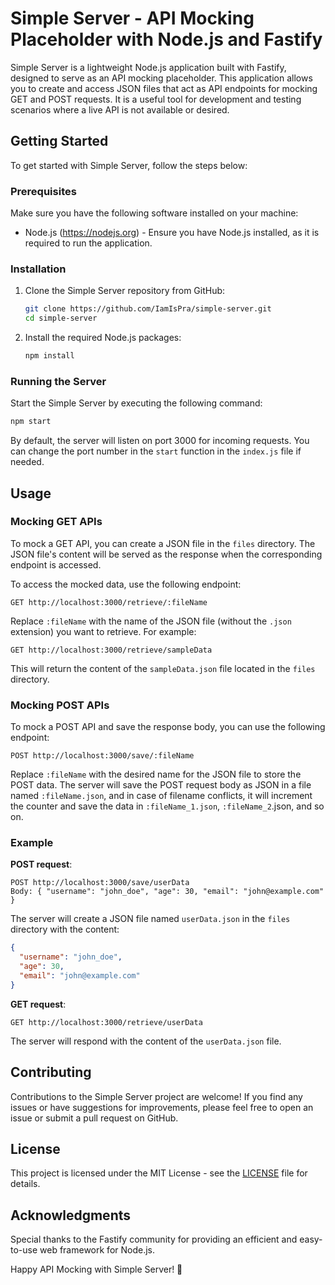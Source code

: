 # Simple Server - API Mocking Placeholder with Node.js and Fastify

Simple Server is a lightweight Node.js application built with Fastify, designed to serve as an API mocking placeholder. This application allows you to create and access JSON files that act as API endpoints for mocking GET and POST requests. It is a useful tool for development and testing scenarios where a live API is not available or desired.

## Getting Started

To get started with Simple Server, follow the steps below:

### Prerequisites

Make sure you have the following software installed on your machine:

- Node.js (https://nodejs.org) - Ensure you have Node.js installed, as it is required to run the application.

### Installation

1. Clone the Simple Server repository from GitHub:

   ```bash
   git clone https://github.com/IamIsPra/simple-server.git
   cd simple-server
   ```

2. Install the required Node.js packages:

   ```bash
   npm install
   ```

### Running the Server

Start the Simple Server by executing the following command:

```bash
npm start
```

By default, the server will listen on port 3000 for incoming requests. You can change the port number in the `start` function in the `index.js` file if needed.

## Usage

### Mocking GET APIs

To mock a GET API, you can create a JSON file in the `files` directory. The JSON file's content will be served as the response when the corresponding endpoint is accessed.

To access the mocked data, use the following endpoint:

```
GET http://localhost:3000/retrieve/:fileName
```

Replace `:fileName` with the name of the JSON file (without the `.json` extension) you want to retrieve. For example:

```
GET http://localhost:3000/retrieve/sampleData
```

This will return the content of the `sampleData.json` file located in the `files` directory.

### Mocking POST APIs

To mock a POST API and save the response body, you can use the following endpoint:

```
POST http://localhost:3000/save/:fileName
```

Replace `:fileName` with the desired name for the JSON file to store the POST data. The server will save the POST request body as JSON in a file named `:fileName.json`, and in case of filename conflicts, it will increment the counter and save the data in `:fileName_1.json`, `:fileName_2`.json, and so on.

### Example

**POST request**:

```
POST http://localhost:3000/save/userData
Body: { "username": "john_doe", "age": 30, "email": "john@example.com" }
```

The server will create a JSON file named `userData.json` in the `files` directory with the content:

```json
{
  "username": "john_doe",
  "age": 30,
  "email": "john@example.com"
}
```

**GET request**:

```
GET http://localhost:3000/retrieve/userData
```

The server will respond with the content of the `userData.json` file.

## Contributing

Contributions to the Simple Server project are welcome! If you find any issues or have suggestions for improvements, please feel free to open an issue or submit a pull request on GitHub.

## License

This project is licensed under the MIT License - see the [LICENSE](LICENSE.txt) file for details.

## Acknowledgments

Special thanks to the Fastify community for providing an efficient and easy-to-use web framework for Node.js.

Happy API Mocking with Simple Server! 🚀